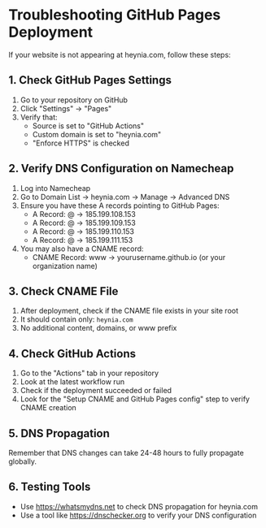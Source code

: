
# Troubleshooting GitHub Pages Deployment

If your website is not appearing at heynia.com, follow these steps:

## 1. Check GitHub Pages Settings

1. Go to your repository on GitHub
2. Click "Settings" → "Pages"
3. Verify that:
   - Source is set to "GitHub Actions"
   - Custom domain is set to "heynia.com"
   - "Enforce HTTPS" is checked

## 2. Verify DNS Configuration on Namecheap

1. Log into Namecheap
2. Go to Domain List → heynia.com → Manage → Advanced DNS
3. Ensure you have these A records pointing to GitHub Pages:
   - A Record: @ → 185.199.108.153
   - A Record: @ → 185.199.109.153
   - A Record: @ → 185.199.110.153
   - A Record: @ → 185.199.111.153
4. You may also have a CNAME record:
   - CNAME Record: www → yourusername.github.io (or your organization name)

## 3. Check CNAME File

1. After deployment, check if the CNAME file exists in your site root
2. It should contain only: `heynia.com`
3. No additional content, domains, or www prefix

## 4. Check GitHub Actions

1. Go to the "Actions" tab in your repository
2. Look at the latest workflow run
3. Check if the deployment succeeded or failed
4. Look for the "Setup CNAME and GitHub Pages config" step to verify CNAME creation

## 5. DNS Propagation

Remember that DNS changes can take 24-48 hours to fully propagate globally.

## 6. Testing Tools

- Use https://whatsmydns.net to check DNS propagation for heynia.com
- Use a tool like https://dnschecker.org to verify your DNS configuration

